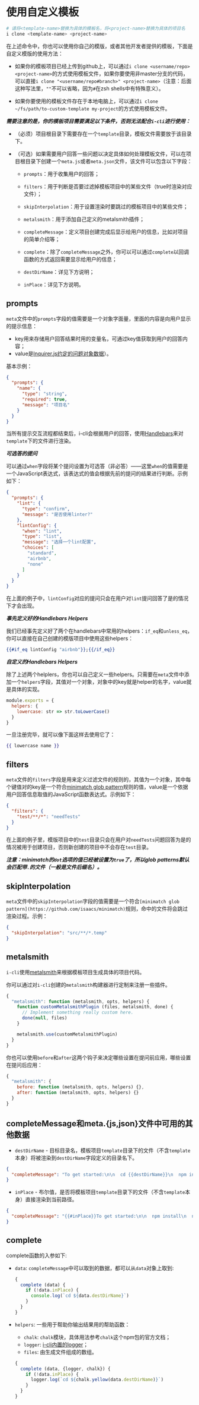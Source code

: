 # 使用自定义模板

``` bash
# 请将<template-name>替换为具体的模板名，将<project-name>替换为具体的项目名
i clone <template-name> <project-name>
```

在上述命令中，你也可以使用你自己的模版，或者其他开发者提供的模板，下面是自定义模版的使用方法：

- 如果你的模板项目已经上传到github上，可以通过`i clone <username/repo> <project-name>`的方式使用模板文件，如果你要使用非master分支的代码，可以直接`i clone "<username/repo#branch>" <project-name>`（注意：后面这种写法里，`""`不可以省略，因为`#`在zsh shells中有特殊意义）。

- 如果你要使用的模板文件存在于本地电脑上，可以通过`i clone ~/fs/path/to-custom-template my-project`的方式使用模板文件。

***需要注意的是，你的模板项目需要满足以下条件，否则无法配合`i-cli`进行使用：***

- （必须）项目根目录下需要存在一个`template`目录，模板文件需要放于该目录下。

- （可选）如果需要用户回答一些问题以决定具体如何处理模板文件，可以在项目根目录下创建一个`meta.js`或者`meta.json`文件，该文件可以包含以下字段：

  - `prompts`：用于收集用户的回答；

  - `filters`：用于判断是否要过滤掉模板项目中的某些文件（true时渲染对应文件）；

  - `skipInterpolation`：用于设置渲染时要跳过的模板项目中的某些文件；

  - `metalsmith`：用于添加自己定义的metalsmith插件；

  - `completeMessage`：定义项目创建完成后显示给用户的信息，比如对项目的简单介绍等；

  - `complete`：除了`completeMessage`之外，你可以可以通过`complete`以回调函数的方式返回需要显示给用户的信息；

  - `destDirName`：详见下方说明；

  - `inPlace`：详见下方说明。


## prompts

`meta`文件中的`prompts`字段的值需要是一个对象字面量，里面的内容是向用户显示的提示信息：

- key用来存储用户回答结果时用的变量名，可通过key值获取到用户的回答内容；
- value是[Inquirer.js约定的问题对象数据](https://github.com/SBoudrias/Inquirer.js/#question)）。

基本示例：

``` json
{
  "prompts": {
    "name": {
      "type": "string",
      "required": true,
      "message": "项目名"
    }
  }
}
```

当所有提示交互流程都结束后，i-cli会根据用户的回答，使用[Handlebars](http://handlebarsjs.com/)来对`template`下的文件进行渲染。


***可选答的提问***

可以通过`when`字段将某个提问设置为可选答（非必答）——这里`when`的值需要是一个JavaScript表达式，该表达式的值会根据先前的提问的结果进行判断。示例如下：

``` json
{
  "prompts": {
    "lint": {
      "type": "confirm",
      "message": "是否使用linter?"
    },
    "lintConfig": {
      "when": "lint",
      "type": "list",
      "message": "选择一个lint配置",
      "choices": [
        "standard",
        "airbnb",
        "none"
      ]
    }
  }
}
```

在上面的例子中，`lintConfig`对应的提问只会在用户对`lint`提问回答了是的情况下才会出现。

***事先定义好的Handlebars Helpers***

我们已经事先定义好了两个在handlebars中常用的helpers：`if_eq`和`unless_eq`，你可以直接在自己创建的模版项目中使用这些helpers：

``` handlebars
{{#if_eq lintConfig "airbnb"}};{{/if_eq}}
```

***自定义的Handlebars Helpers***

除了上述两个helplers，你也可以自己定义一些helpers。只需要在`meta`文件中添加一个`helpers`字段，其值对一个对象，对象中的key就是helper的名字，value就是具体的实现。

``` js
module.exports = {
  helpers: {
    lowercase: str => str.toLowerCase()
  }
}
```

一旦注册完毕，就可以像下面这样去使用它了：

``` handlebars
{{ lowercase name }}
```

## filters

`meta`文件的`filters`字段是用来定义过滤文件的规则的，其值为一个对象，其中每个键值对的key是一个符合[minimatch glob pattern](https://github.com/isaacs/minimatch)规则的值，value是一个依据用户回答信息取值的JavaScript函数表达式。示例如下：

``` json
{
  "filters": {
    "test/**/*": "needTests"
  }
}
```

在上面的例子里，模版项目中的`test`目录只会在用户对`needTests`问题回答为是的情况被用于创建项目，否则新创建的项目中不会存在`test`目录。

***注意：minimatch的`dot`选项的值已经被设置为`true`了，所以glob patterns默认会匹配带`.`的文件（一般是文件后缀名）。***

## skipInterpolation

`meta`文件中的`skipInterpolation`字段的值需要是一个符合`[minimatch glob pattern](https://github.com/isaacs/minimatch)`规则，命中的文件将会跳过渲染过程。示例：

``` json
{
  "skipInterpolation": "src/**/*.temp"
}
```

## metalsmith

`i-cli`使用[metalsmith](https://github.com/segmentio/metalsmith)来根据模板项目生成具体的项目代码。

你可以通过对`i-cli`创建的`metalsmith`构建器进行定制来注册一些插件。

```js
{
  "metalsmith": function (metalsmith, opts, helpers) {
    function customMetalsmithPlugin (files, metalsmith, done) {
      // Implement something really custom here.
      done(null, files)
    }

    metalsmith.use(customMetalsmithPlugin)
  }
}
```

你也可以使用`before`和`after`这两个钩子来决定哪些设置在提问前应用，哪些设置在提问后应用：

```js
{
  "metalsmith": {
    before: function (metalsmith, opts, helpers) {},
    after: function (metalsmith, opts, helpers) {}
  }
}
```

## completeMessage和meta.{js,json}文件中可用的其他数据

- `destDirName` - 目标目录名，模板项目`template`目录下的文件（不含`template`本身）将被渲染到`destDirName`字段定义的目录名下。

```json
{
  "completeMessage": "To get started:\n\n  cd {{destDirName}}\n  npm install\n  npm run dev"
}
```

- `inPlace` - 布尔值，是否将模板项目`template`目录下的文件（不含`template`本身）直接渲染到当前路径。

```json
{
  "completeMessage": "{{#inPlace}}To get started:\n\n  npm install\n  npm run dev.{{else}}To get started:\n\n  cd {{destDirName}}\n  npm install\n  npm run dev.{{/inPlace}}"
}
```

## complete

complete函数的入参如下:

- `data`: `completeMessage`中可以取到的数据，都可以从`data`对象上取到:

  ```js
  {
    complete (data) {
      if (!data.inPlace) {
        console.log(`cd ${data.destDirName}`)
      }
    }
  }
  ```

- `helpers`: 一些用于帮助你输出结果用的帮助函数：
  - `chalk`: `chalk`模块，具体用法参考`chalk`这个npm包的官方文档；
  - `logger`: [i-cli内置的logger](/lib/logger.js)；
  - `files`: 由生成文件组成的数组。

  ```js
  {
    complete (data, {logger, chalk}) {
      if (!data.inPlace) {
        logger.log(`cd ${chalk.yellow(data.destDirName)}`)
      }
    }
  }
  ```
